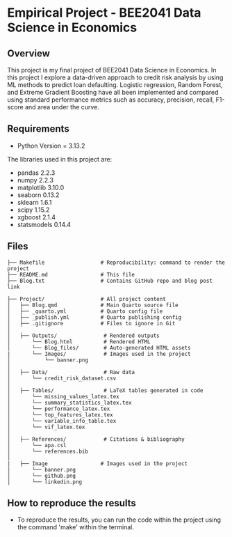 # Empirical Project - BEE2041 Data Science in Economics

## Overview
This project is my final project of BEE2041 Data Science in Economics. In this project I explore a data-driven approach to credit risk analysis by using ML methods to predict loan defaulting. Logistic regression, Random Forest, and Extreme Gradient Boosting have all been implemented and compared using standard performance metrics such as accuracy, precision, recall, F1-score and area under the curve.

## Requirements
- Python Version = 3.13.2

The libraries used in this project are:
- pandas 2.2.3
- numpy 2.2.3
- matplotlib 3.10.0
- seaborn 0.13.2
- sklearn 1.6.1
- scipy 1.15.2
- xgboost 2.1.4
- statsmodels 0.14.4

## Files
```
├── Makefile                  # Reproducibility: command to render the project
├── README.md                 # This file
├── Blog.txt                  # Contains GitHub repo and blog post link

├── Project/                  # All project content
│   ├── Blog.qmd              # Main Quarto source file
│   ├── _quarto.yml           # Quarto config file
│   ├── _publish.yml          # Quarto publishing config
│   ├── .gitignore            # Files to ignore in Git
│
│   ├── Outputs/               # Rendered outputs
│       └── Blog.html          # Rendered HTML
│       └── Blog_files/        # Auto-generated HTML assets
|       └── Images/            # Images used in the project
│           └── banner.png
│
│   ├── Data/                  # Raw data
│       └── credit_risk_dataset.csv
│
│   ├── Tables/                # LaTeX tables generated in code
│       └── missing_values_latex.tex
│       └── summary_statistics_latex.tex
│       └── performance_latex.tex
│       └── top_features_latex.tex
│       └── variable_info_table.tex
│       └── vif_latex.tex
│   
│   ├── References/            # Citations & bibliography
│       └── apa.csl
│       └── references.bib
│
|   ├── Image                 # Images used in the project
│       └── banner.png
│       └── github.png
│       └── linkedin.png
```

## How to reproduce the results
- To reproduce the results, you can run the code within the project using the command 'make' within the terminal.
